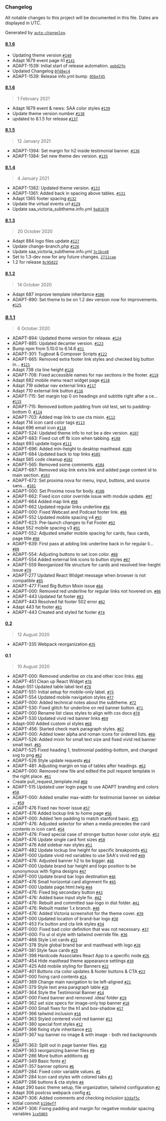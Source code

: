 ### Changelog

All notable changes to this project will be documented in this file. Dates are displayed in UTC.

Generated by [`auto-changelog`](https://github.com/CookPete/auto-changelog).

#### [8.1.6](https://github.com/SU-SWS/saa_victoria_subtheme/compare/8.1.6...8.1.6)

- Updating theme version [`#140`](https://github.com/SU-SWS/saa_victoria_subtheme/pull/140)
- Adapt 1679  event page h1 [`#141`](https://github.com/SU-SWS/saa_victoria_subtheme/pull/141)
- ADAPT-1539: Initial start of release automation. [`eebd2fe`](https://github.com/SU-SWS/saa_victoria_subtheme/commit/eebd2fe1bf0f4d6ed8773897ca6123f9c887f352)
- Updated Changelog [`0fd8ec4`](https://github.com/SU-SWS/saa_victoria_subtheme/commit/0fd8ec4b153728b88b12f793996a3f1a97f4adc4)
- ADAPT-1539: Release info.yml bump. [`05bef45`](https://github.com/SU-SWS/saa_victoria_subtheme/commit/05bef45aedb5ff35cb9f60859a795b4677c42ca6)

#### [8.1.6](https://github.com/SU-SWS/saa_victoria_subtheme/compare/8.1.5...8.1.6)

> 1 February 2021

- Adapt 1679  event & news: SAA color styles [`#139`](https://github.com/SU-SWS/saa_victoria_subtheme/pull/139)
- Update theme version number [`#138`](https://github.com/SU-SWS/saa_victoria_subtheme/pull/138)
- updated to 8.1.5 for release [`#137`](https://github.com/SU-SWS/saa_victoria_subtheme/pull/137)

#### [8.1.5](https://github.com/SU-SWS/saa_victoria_subtheme/compare/8.1.4...8.1.5)

> 12 January 2021

- ADAPT-1394: Set margin for h2 inside testimonial banner. [`#136`](https://github.com/SU-SWS/saa_victoria_subtheme/pull/136)
- ADAPT-1384: Set new theme dev version. [`#135`](https://github.com/SU-SWS/saa_victoria_subtheme/pull/135)

#### [8.1.4](https://github.com/SU-SWS/saa_victoria_subtheme/compare/8.1.3...8.1.4)

> 4 January 2021

- ADAPT-1382: Updated theme version. [`#133`](https://github.com/SU-SWS/saa_victoria_subtheme/pull/133)
- ADAPT-1361: Added back in spacing above tables. [`#131`](https://github.com/SU-SWS/saa_victoria_subtheme/pull/131)
- Adapt 1365  footer spacing [`#132`](https://github.com/SU-SWS/saa_victoria_subtheme/pull/132)
- Update the virtual events url [`#129`](https://github.com/SU-SWS/saa_victoria_subtheme/pull/129)
- Update saa_victoria_subtheme.info.yml [`9a81670`](https://github.com/SU-SWS/saa_victoria_subtheme/commit/9a8167098ff1d1b450e3de7871a3d480136df6fa)

#### [8.1.3](https://github.com/SU-SWS/saa_victoria_subtheme/compare/8.1.2...8.1.3)

> 20 October 2020

- Adapt 884  logo files update [`#127`](https://github.com/SU-SWS/saa_victoria_subtheme/pull/127)
- Update change-branch.php [`#126`](https://github.com/SU-SWS/saa_victoria_subtheme/pull/126)
- Update saa_victoria_subtheme.info.yml [`3c1bce8`](https://github.com/SU-SWS/saa_victoria_subtheme/commit/3c1bce807fd94d4401d0d257b9572b57de5c43a5)
- Set to 1.3-dev now for any future changes. [`2711cae`](https://github.com/SU-SWS/saa_victoria_subtheme/commit/2711cae15a8db12f31bb3b33c3823f5be9dea53a)
- 1.2 for release [`8c95822`](https://github.com/SU-SWS/saa_victoria_subtheme/commit/8c958220cbf56a217167ae193f1538892a909db7)

#### [8.1.2](https://github.com/SU-SWS/saa_victoria_subtheme/compare/8.1.1...8.1.2)

> 14 October 2020

- Adapt 687  improve template inheritance [`#106`](https://github.com/SU-SWS/saa_victoria_subtheme/pull/106)
- ADAPT-890: Set theme to be on 1.2 dev version now for improvements. [`#125`](https://github.com/SU-SWS/saa_victoria_subtheme/pull/125)

### [8.1.1](https://github.com/SU-SWS/saa_victoria_subtheme/compare/0.2...8.1.1)

> 6 October 2020

- ADAPT-894: Updated theme version for release. [`#124`](https://github.com/SU-SWS/saa_victoria_subtheme/pull/124)
- ADAPT-885: Updated decanter version. [`#123`](https://github.com/SU-SWS/saa_victoria_subtheme/pull/123)
- Bump npm from 5.10.0 to 6.14.6 [`#31`](https://github.com/SU-SWS/saa_victoria_subtheme/pull/31)
- ADAPT-301: Tugboat & Composer Scripts [`#122`](https://github.com/SU-SWS/saa_victoria_subtheme/pull/122)
- ADAPT-665: Removed extra footer link styles and checked big button in… [`#121`](https://github.com/SU-SWS/saa_victoria_subtheme/pull/121)
- Adapt 738  cta line height [`#120`](https://github.com/SU-SWS/saa_victoria_subtheme/pull/120)
- ADAPT-708: Fixed accessible names for nav sections in the footer. [`#119`](https://github.com/SU-SWS/saa_victoria_subtheme/pull/119)
- Adapt 682  mobile menu react widget page [`#118`](https://github.com/SU-SWS/saa_victoria_subtheme/pull/118)
- Adapt 719  sidebar nav external links [`#117`](https://github.com/SU-SWS/saa_victoria_subtheme/pull/117)
- Adapt 710  external link button [`#116`](https://github.com/SU-SWS/saa_victoria_subtheme/pull/116)
- ADAPT-715: Set margin top 0 on headings and subtitle right after a ce… [`#115`](https://github.com/SU-SWS/saa_victoria_subtheme/pull/115)
- ADAPT-715: Removed bottom padding from old test, set to padding-bottom 0. [`#114`](https://github.com/SU-SWS/saa_victoria_subtheme/pull/114)
- ADAPT-703: Added map link to use cta mixin. [`#112`](https://github.com/SU-SWS/saa_victoria_subtheme/pull/112)
- Adapt 714  icon card color tags [`#113`](https://github.com/SU-SWS/saa_victoria_subtheme/pull/113)
- Adapt 696  email icon [`#110`](https://github.com/SU-SWS/saa_victoria_subtheme/pull/110)
- ADAPT-524: Updated theme info to not be a dev version. [`#107`](https://github.com/SU-SWS/saa_victoria_subtheme/pull/107)
- ADAPT-683: Fixed cut off fb icon when tabbing. [`#108`](https://github.com/SU-SWS/saa_victoria_subtheme/pull/108)
- Adapt 693  update logos [`#111`](https://github.com/SU-SWS/saa_victoria_subtheme/pull/111)
- ADAPT-696: Added min-height to desktop masthead. [`#109`](https://github.com/SU-SWS/saa_victoria_subtheme/pull/109)
- ADAPT-684 Updated back to top links [`#105`](https://github.com/SU-SWS/saa_victoria_subtheme/pull/105)
- Adapt 565  code cleanup [`#102`](https://github.com/SU-SWS/saa_victoria_subtheme/pull/102)
- ADAPT-565: Removed some comments. [`#104`](https://github.com/SU-SWS/saa_victoria_subtheme/pull/104)
- ADAPT-687: Removed skip link extra link and added page content id to main section. [`#103`](https://github.com/SU-SWS/saa_victoria_subtheme/pull/103)
- ADAPT-672: Set proxima nova for menu, input, buttons, and source sans… [`#101`](https://github.com/SU-SWS/saa_victoria_subtheme/pull/101)
- ADAPT-000: Set Proxima nova for body. [`#100`](https://github.com/SU-SWS/saa_victoria_subtheme/pull/100)
- ADAPT-662: Fixed icon color override issue with module update. [`#97`](https://github.com/SU-SWS/saa_victoria_subtheme/pull/97)
- ADAPT-664  Added map link [`#98`](https://github.com/SU-SWS/saa_victoria_subtheme/pull/98)
- ADAPT-662  Updated regular links underline [`#94`](https://github.com/SU-SWS/saa_victoria_subtheme/pull/94)
- ADAPT-000: Fixed Webcast and Podcast footer link. [`#96`](https://github.com/SU-SWS/saa_victoria_subtheme/pull/96)
- ADAPT-552 Updated mobile spacing v4 [`#93`](https://github.com/SU-SWS/saa_victoria_subtheme/pull/93)
- ADAPT-623: Pre-launch changes to Fat Footer [`#92`](https://github.com/SU-SWS/saa_victoria_subtheme/pull/92)
- Adapt 552  mobile spacing v3 [`#91`](https://github.com/SU-SWS/saa_victoria_subtheme/pull/91)
- ADAPT-552: Adjusted smaller mobile spacing for cards, faux cards, page title [`#90`](https://github.com/SU-SWS/saa_victoria_subtheme/pull/90)
- ADAPT-639: First pass at adding link underline back in for regular li… [`#89`](https://github.com/SU-SWS/saa_victoria_subtheme/pull/89)
- ADAPT-554: Adjusting buttons to set icon color. [`#88`](https://github.com/SU-SWS/saa_victoria_subtheme/pull/88)
- ADAPT-554 Added external link icons to button styles [`#87`](https://github.com/SU-SWS/saa_victoria_subtheme/pull/87)
- ADAPT-559 Reorganized file structure for cards and resolved line-height issue [`#79`](https://github.com/SU-SWS/saa_victoria_subtheme/pull/79)
- ADAPT-277 Updated React Widget message when browser is not compatible [`#85`](https://github.com/SU-SWS/saa_victoria_subtheme/pull/85)
- ADAPT-477 Fixed Big Button Mixin issue [`#84`](https://github.com/SU-SWS/saa_victoria_subtheme/pull/84)
- ADAPT-000: Removed red underline for regular links not hovered on. [`#86`](https://github.com/SU-SWS/saa_victoria_subtheme/pull/86)
- ADAPT-443  Updated fat footer [`#83`](https://github.com/SU-SWS/saa_victoria_subtheme/pull/83)
- ADAPT-443  Resolved fat footer 502 error [`#82`](https://github.com/SU-SWS/saa_victoria_subtheme/pull/82)
- Adapt 443  fat footer [`#81`](https://github.com/SU-SWS/saa_victoria_subtheme/pull/81)
- ADAPT-443 Created and styled fat footer [`#74`](https://github.com/SU-SWS/saa_victoria_subtheme/pull/74)

#### [0.2](https://github.com/SU-SWS/saa_victoria_subtheme/compare/0.1...0.2)

> 12 August 2020

- ADAPT-335  Webpack reorganization [`#35`](https://github.com/SU-SWS/saa_victoria_subtheme/pull/35)

#### 0.1

> 10 August 2020

- ADAPT-000: Removed underline on cta and other icon links. [`#80`](https://github.com/SU-SWS/saa_victoria_subtheme/pull/80)
- ADAPT-451 Clean up React Widget [`#76`](https://github.com/SU-SWS/saa_victoria_subtheme/pull/76)
- Adapt-551  Updated table label text [`#78`](https://github.com/SU-SWS/saa_victoria_subtheme/pull/78)
- ADAPT-551: Initial setup for mobile-only label. [`#75`](https://github.com/SU-SWS/saa_victoria_subtheme/pull/75)
- ADAPT-554 Updated mobile navigation styles [`#77`](https://github.com/SU-SWS/saa_victoria_subtheme/pull/77)
- ADAPT-000: Added technical notes about the subtheme. [`#72`](https://github.com/SU-SWS/saa_victoria_subtheme/pull/72)
- ADAPT-530: Fixed glitch for underline on red banner button. [`#71`](https://github.com/SU-SWS/saa_victoria_subtheme/pull/71)
- ADAPT-000 Rename list class styles to align with css docs [`#70`](https://github.com/SU-SWS/saa_victoria_subtheme/pull/70)
- ADAPT-530 Updated vivid red banner links [`#69`](https://github.com/SU-SWS/saa_victoria_subtheme/pull/69)
- Adapt-000  Added custom ol styles [`#68`](https://github.com/SU-SWS/saa_victoria_subtheme/pull/68)
- ADAPT-456: Started check mark paragraph styles. [`#67`](https://github.com/SU-SWS/saa_victoria_subtheme/pull/67)
- ADAPT-000: Added lower alpha and roman icons for ordered lists. [`#66`](https://github.com/SU-SWS/saa_victoria_subtheme/pull/66)
- ADAPT-526: Added mixin for small text size and fixed vivid red banner small text. [`#65`](https://github.com/SU-SWS/saa_victoria_subtheme/pull/65)
- ADAPT-525 Fixed heading 1, testimonial padding-bottom, and changed svg to png [`#62`](https://github.com/SU-SWS/saa_victoria_subtheme/pull/62)
- ADAPT-526  Style update requests [`#64`](https://github.com/SU-SWS/saa_victoria_subtheme/pull/64)
- ADAPT-481: Adjusting margin on top of tables after headings. [`#63`](https://github.com/SU-SWS/saa_victoria_subtheme/pull/63)
- ADAPT-000: Removed new file and edited the pull request template in the right place. [`#61`](https://github.com/SU-SWS/saa_victoria_subtheme/pull/61)
- Create pull_request_template.md [`#60`](https://github.com/SU-SWS/saa_victoria_subtheme/pull/60)
- ADAPT-515 Updated user login page to use ADAPT branding and colors [`#58`](https://github.com/SU-SWS/saa_victoria_subtheme/pull/58)
- ADAPT-000: Added smaller max-width for testimonial banner on sidebar … [`#59`](https://github.com/SU-SWS/saa_victoria_subtheme/pull/59)
- ADAPT-476 Fixed nav hover issue [`#57`](https://github.com/SU-SWS/saa_victoria_subtheme/pull/57)
- ADAPT-476 Added lockup link to home page [`#56`](https://github.com/SU-SWS/saa_victoria_subtheme/pull/56)
- ADAPT-000: Added 1em padding to match stanford basic. [`#55`](https://github.com/SU-SWS/saa_victoria_subtheme/pull/55)
- ADAPT-476: Adjusted selector for when a media precedes the card contents in icon card. [`#54`](https://github.com/SU-SWS/saa_victoria_subtheme/pull/54)
- ADAPT-476: Fixed special case of stronger button hover color style. [`#53`](https://github.com/SU-SWS/saa_victoria_subtheme/pull/53)
- ADAPT-476  Update single card font sizes [`#50`](https://github.com/SU-SWS/saa_victoria_subtheme/pull/50)
- ADAPT-476 Add sidebar nav styles [`#51`](https://github.com/SU-SWS/saa_victoria_subtheme/pull/51)
- ADAPT-482 Update lockup line height for specific breakpoints [`#52`](https://github.com/SU-SWS/saa_victoria_subtheme/pull/52)
- ADAPT-000 Update vivid red variables to use SAA's vivid red [`#49`](https://github.com/SU-SWS/saa_victoria_subtheme/pull/49)
- ADAPT-476: Adjusted banner h2 to be bigger. [`#48`](https://github.com/SU-SWS/saa_victoria_subtheme/pull/48)
- ADAPT-000 Update brand bar height and logo position to be synonymous with figma designs [`#47`](https://github.com/SU-SWS/saa_victoria_subtheme/pull/47)
- ADAPT-000 Update brand bar logo destination [`#46`](https://github.com/SU-SWS/saa_victoria_subtheme/pull/46)
- ADAPT-476  Small horizontal card alignment fix [`#45`](https://github.com/SU-SWS/saa_victoria_subtheme/pull/45)
- ADAPT-000 Update page.html.twig [`#44`](https://github.com/SU-SWS/saa_victoria_subtheme/pull/44)
- ADAPT-476:  Fixed big secondary button [`#43`](https://github.com/SU-SWS/saa_victoria_subtheme/pull/43)
- ADAPT-476: Added base input style fix. [`#42`](https://github.com/SU-SWS/saa_victoria_subtheme/pull/42)
- ADAPT-476: Rebuilt and committed saa-logo in dist folder. [`#41`](https://github.com/SU-SWS/saa_victoria_subtheme/pull/41)
- ADAPT-476: Rebuilt master 1.x branch. [`#40`](https://github.com/SU-SWS/saa_victoria_subtheme/pull/40)
- ADAPT-476: Added Victoria screenshot for the theme cover. [`#39`](https://github.com/SU-SWS/saa_victoria_subtheme/pull/39)
- ADAPT-000 Updated location of brand-bar logo [`#38`](https://github.com/SU-SWS/saa_victoria_subtheme/pull/38)
- ADAPT-453 Fix button and cta link styles [`#34`](https://github.com/SU-SWS/saa_victoria_subtheme/pull/34)
- ADAPT-000: Fixed bad color definition that was not necessary. [`#37`](https://github.com/SU-SWS/saa_victoria_subtheme/pull/37)
- ADAPT-000: Fix ul ol style with tailwind override file. [`#36`](https://github.com/SU-SWS/saa_victoria_subtheme/pull/36)
- ADAPT-468 Style List cards [`#33`](https://github.com/SU-SWS/saa_victoria_subtheme/pull/33)
- ADAPT-378 Style global brand bar and masthead with logo [`#28`](https://github.com/SU-SWS/saa_victoria_subtheme/pull/28)
- ADAPT-381  Style faux cards [`#29`](https://github.com/SU-SWS/saa_victoria_subtheme/pull/29)
- ADAPT-398  Hardcode Associates React App to a specific node [`#26`](https://github.com/SU-SWS/saa_victoria_subtheme/pull/26)
- ADAPT-454 Hide masthead theme appearance settings [`#30`](https://github.com/SU-SWS/saa_victoria_subtheme/pull/30)
- ADAPT-425 Add mobile styling for Banners [`#22`](https://github.com/SU-SWS/saa_victoria_subtheme/pull/22)
- ADAPT-401  Buttons cta color updates & footer buttons & CTA [`#23`](https://github.com/SU-SWS/saa_victoria_subtheme/pull/23)
- ADAPT-000  fixing card contents [`#24`](https://github.com/SU-SWS/saa_victoria_subtheme/pull/24)
- ADAPT-389 Change main navigation to be left-aligned [`#21`](https://github.com/SU-SWS/saa_victoria_subtheme/pull/21)
- ADAPT-379 Style text area paragraph table [`#20`](https://github.com/SU-SWS/saa_victoria_subtheme/pull/20)
- ADAPT-364 Style the Testimonial Banner [`#14`](https://github.com/SU-SWS/saa_victoria_subtheme/pull/14)
- ADAPT-000 Fixed banner and removed .idea/ folder [`#19`](https://github.com/SU-SWS/saa_victoria_subtheme/pull/19)
- ADAPT-362 set size specs for image-only top banner [`#18`](https://github.com/SU-SWS/saa_victoria_subtheme/pull/18)
- ADAPT-000  Small fixes for the h1 and box-shadow [`#17`](https://github.com/SU-SWS/saa_victoria_subtheme/pull/17)
- ADAPT-366  tailwind inclusion [`#16`](https://github.com/SU-SWS/saa_victoria_subtheme/pull/16)
- ADAPT-363 Styled centered vivid red banner [`#13`](https://github.com/SU-SWS/saa_victoria_subtheme/pull/13)
- ADAPT-380  special font styles [`#12`](https://github.com/SU-SWS/saa_victoria_subtheme/pull/12)
- ADAPT-366  fixing style inheritance [`#15`](https://github.com/SU-SWS/saa_victoria_subtheme/pull/15)
- ADAPT-367  top banner no image & with image - both red backgrounds [`#11`](https://github.com/SU-SWS/saa_victoria_subtheme/pull/11)
- ADAPT-363: Split out in page banner files. [`#10`](https://github.com/SU-SWS/saa_victoria_subtheme/pull/10)
- ADAPT-363  reorganizing banner files [`#9`](https://github.com/SU-SWS/saa_victoria_subtheme/pull/9)
- ADAPT-286  More button additions [`#8`](https://github.com/SU-SWS/saa_victoria_subtheme/pull/8)
- ADAPT-349 Basic fonts [`#7`](https://github.com/SU-SWS/saa_victoria_subtheme/pull/7)
- ADAPT-357  banner options [`#6`](https://github.com/SU-SWS/saa_victoria_subtheme/pull/6)
- ADAPT-284: Fixed color variable values. [`#5`](https://github.com/SU-SWS/saa_victoria_subtheme/pull/5)
- ADAPT-284  Icon card styles with colored tabs [`#3`](https://github.com/SU-SWS/saa_victoria_subtheme/pull/3)
- ADAPT-286  buttons & cta styles [`#4`](https://github.com/SU-SWS/saa_victoria_subtheme/pull/4)
- Adapt 290 basic theme setup, file organization, tailwind configuration [`#2`](https://github.com/SU-SWS/saa_victoria_subtheme/pull/2)
- Adapt 306  postcss webpack config [`#1`](https://github.com/SU-SWS/saa_victoria_subtheme/pull/1)
- ADAPT-306: Added comments and checking inclusion [`b3daf5c`](https://github.com/SU-SWS/saa_victoria_subtheme/commit/b3daf5c7a8382463bb5be752f55e39047e125e9e)
- Initial commit [`b156eff`](https://github.com/SU-SWS/saa_victoria_subtheme/commit/b156eff5f62260efe48937ef9075c1a684a69303)
- ADAPT-306: Fixing padding and margin for negative modular spacing variables [`1ce5865`](https://github.com/SU-SWS/saa_victoria_subtheme/commit/1ce58657b2c5fa78edd10e87b67f8c5119ce41a0)
